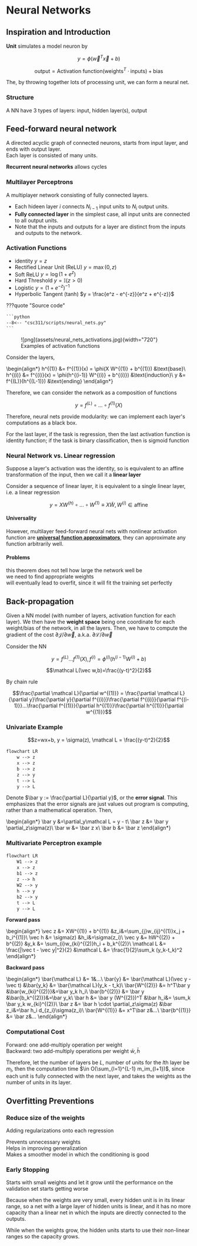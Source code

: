 # Neural Networks


## Inspiration and Introduction

__Unit__ simulates a model neuron by 

$$y = \phi(\vec w^T \vec x + b)$$

$$\text{output} = \text{Activation function}(\text{weights}^T\cdot \text{inputs}) + \text{bias}$$

The, by throwing together lots of processing unit, we can form a neural net. 

### Structure
A NN have 3 types of layers: input, hidden layer(s), output

## Feed-forward neural network 
A directed acyclic graph of connected neurons, starts from input layer, and ends with output layer.  
Each layer is consisted of many units.  

__Recurrent neural networks__ allows cycles

### Multilayer Perceptrons
A multiplayer network consisting of fully connected layers. 

 - Each hideen layer $i$ connects $N_{i-1}$ input units to $N_i$ output units. 
 - __Fully connected layer__ in the simplest case, all input units are connected to all output units.
 - Note that the inputs and outputs for a layer are distinct from the inputs and outputs to the network.

### Activation Functions
- identity $y =z$
- Rectified Linear Unit (ReLU) $y = \max(0,z)$
- Soft ReLU $y = \log(1 + e^z)$
- Hard Threshold $y = \mathbb I(z > 0)$
- Logistic $y = (1+e^{-z})^{-1}$
- Hyperbolic Tangent (tanh) $y = \frac{e^z - e^{-z}}{e^z + e^{-z}}$


???quote "Source code"

    ```python 
    --8<-- "csc311/scripts/neural_nets.py"
    ```
    
<figure markdown>
  ![png](assets/neural_nets_activations.jpg){width="720"}
  <figurecaption>Examples of activation functions</figurecaption>
</figure> 


Consider the layers,   

\begin{align*}
h^{(1)} &= f^{(1)}(x) = \phi(X W^{(1)} + b^{(1)}) &\text{base}\\
h^{(i)} &= f^{(i)}(x) = \phi(h^{(i-1)} W^{(i)} + b^{(i)}) &\text{induction}\\
y &= f^{(L)}(h^{(L-1)}) &\text{ending}
\end{align*}

Therefore, we can consider the network as a composition of functions 

$$y = f^{(L)}\circ ...\circ f^{(1)}(X)$$

Therefore, neural nets provide modularity: we can implement each layer's computations as a black box. 

For the last layer, if the task is regression, then the last activation function is identity function; if the task is binary classification, then is sigmoid function

### Neural Network vs. Linear regression
Suppose a layer's activation was the identity, so is equivalent to an affine transformation of the input, then we call it a __linear layer__

Consider a sequence of linear layer, it is equivalent to a single linear layer, i.e. a linear regression

$$y = XW^{(h)}\circ...\circ W^{(1)} \equiv X\tilde W, W^{(i)}\in\text{affine}$$

#### Universality
However, multilayer feed-forward neural nets with nonlinear activation function are [__universal function approximators__](https://en.wikipedia.org/wiki/Universal_approximation_theorem), they can approximate any function arbitrarily well. 

#### Problems 
this theorem does not tell how large the network well be  
we need to find appropriate weights  
will eventually lead to overfit, since it will fit the training set perfectly 

## Back-propagation
Given a NN model (with number of layers, activation function for each layer). We then have the __weight space__ being one coordinate for each weight/bias of the network, in all the layers. Then, we have to compute the gradient of the cost $\partial \mathcal J / \partial \vec w$, a.k.a. $\partial \mathcal L / \partial \vec w$

Consider the NN 

$$y = f^{(L)}...f^{(1)}(X), f^{(i)} = \phi^{(i)}(h^{(i-1)}W^{(i)} + b)$$

$$\mathcal L(\vec w,b)=\frac{(y-t)^2}{2}$$

By chain rule

$$\frac{\partial \mathcal L}{\partial w^{(1)}} = \frac{\partial \mathcal L}{\partial y}\frac{\partial y}{\partial f^{(i)}}\frac{\partial f^{(i)}}{\partial f^{(i-1)}}...\frac{\partial f^{(1)}}{\partial h^{(1)}}\frac{\partial h^{(1)}}{\partial w^{(1)}}$$

### Univariate Example

$$z=wx+b, y = \sigma(z), \mathcal L = \frac{(y-t)^2}{2}$$

```mermaid
flowchart LR
    w --> z
    x --> z
    b --> z
    z --> y
    t --> L
    y --> L
```

Denote $\bar y := \frac{\partial L}{\partial y}$, or the __error signal__. This emphasizes that the error signals are just values out program is computing, rather than a mathematical operation. 
Then, 

\begin{align*}
\bar y &=\partial_y\mathcal L  = y - t\\
\bar z &= \bar y \partial_z\sigma(z)\\
\bar w &= \bar z x\\
\bar b &= \bar z
\end{align*}

### Multivariate Perceptron example

```mermaid
flowchart LR
    W1 --> z
    x --> z
    b1 --> z
    z --> h
    W2 --> y
    h --> y
    b2 --> y
    t --> L
    y --> L
```




__Forward pass__

\begin{align*}
\vec z &= XW^{(1)} + b^{(1)}
&z_i&=\sum_{j}w_{ij}^{(1)}x_j + b_i^{(1)}\\
\vec h &= \sigma(z)
&h_i&=\sigma(z_i)\\
\vec y &= hW^{(2)} + b^{(2)}
&y_k &= \sum_{i}w_{ki}^{(2)}h_i + b_k^{(2)}\\
\mathcal L &= \frac{\|\vec t - \vec y\|^2}{2}
&\mathcal L &= \frac{1}{2}\sum_k (y_k-t_k)^2
\end{align*}

__Backward pass__

\begin{align*}
\bar{\mathcal L} &= 1&...\\
\bar{y} &= \bar{\mathcal L}(\vec y -\vec t)
&\bar{y_k} &= \bar{\mathcal L}(y_k - t_k)\\
\bar{W^{(2)}} &= h^T\bar y
&\bar{w_{ki}^{(2)}}&=\bar y_k h_i\\
\bar{b^{(2)}} &= \bar y 
&\bar{b_k^{(2)}}&=\bar y_k\\
\bar h &= \bar y (W^{(2)})^T
&\bar h_i&= \sum_k \bar y_k w_{ki}^{(2)}\\
\bar z &= \bar h \cdot \partial_z\sigma(z)
&\bar z_i&=\bar h_i d_{z_i}\sigma(z_i)\\
\bar{W^{(1)}} &= x^T\bar z&...\\
\bar{b^{(1)}} &= \bar z&...
\end{align*}

### Computational Cost
Forward: one add-multiply operation per weight  
Backward: two add-multiply operations per weight $\bar w, \bar h$

Therefore, let the number of layers be $L$, number of units for the $l$th layer be $m_l$, then the computation time $\in O(\sum_{l=1}^{L-1} m_im_{l+1})$, since each unit is fully connected with the next layer, and takes the weights as the number of units in its layer. 

## Overfitting Preventions

### Reduce size of the weights
Adding regularizations onto each regression

Prevents unnecessary weights  
Helps in improving generalization  
Makes a smoother model in which the conditioning is good 

### Early Stopping
Starts with small weights and let it grow until the performance on the validation set starts getting worse

Because when the weights are very small, every hidden unit is in its linear range, so a net with a large layer of hidden units is linear, and it has no more capacity than a linear net in which the inputs are directly connected to the outputs. 

While when the weights grow, the hidden units starts to use their non-linear ranges so the capacity grows.
